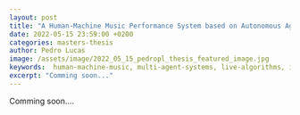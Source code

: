 ```yaml
---
layout: post
title: "A Human-Machine Music Performance System based on Autonomous Agents"
date: 2022-05-15 23:59:00 +0200
categories: masters-thesis
author: Pedro Lucas
image: /assets/image/2022_05_15_pedropl_thesis_featured_image.jpg
keywords:  human-machine-music, multi-agent-systems, live-algorithms, interactive-music-systems, artificial-intelligence, machine-learning, spatial-audio, motion-capture, max-msp, sound-synthesis, mixed-reality, hololens
excerpt: "Comming soon..."
---
```


Comming soon.... 
